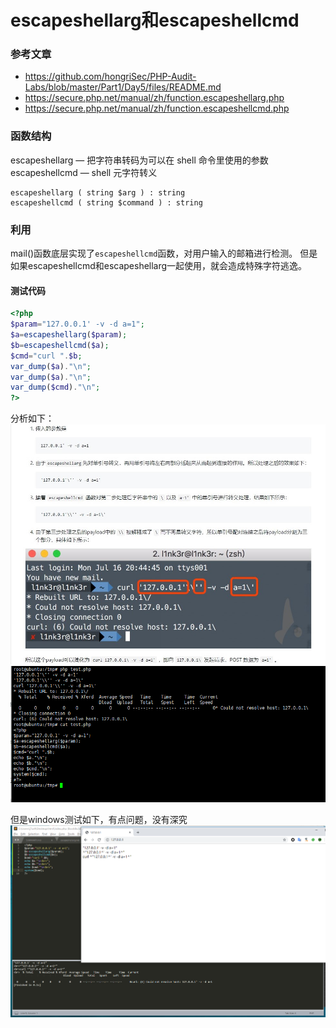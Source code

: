 # escapeshellarg和escapeshellcmd

### 参考文章

- https://github.com/hongriSec/PHP-Audit-Labs/blob/master/Part1/Day5/files/README.md
- https://secure.php.net/manual/zh/function.escapeshellarg.php
- https://secure.php.net/manual/zh/function.escapeshellcmd.php

### 函数结构

escapeshellarg — 把字符串转码为可以在 shell 命令里使用的参数
escapeshellcmd — shell 元字符转义

```
escapeshellarg ( string $arg ) : string
escapeshellcmd ( string $command ) : string
```

### 利用

mail()函数底层实现了`escapeshellcmd`函数，对用户输入的邮箱进行检测。
但是如果escapeshellcmd和escapeshellarg一起使用，就会造成特殊字符逃逸。

#### 测试代码

```php
<?php
$param="127.0.0.1' -v -d a=1";
$a=escapeshellarg($param);
$b=escapeshellcmd($a);
$cmd="curl ".$b;
var_dump($a)."\n";
var_dump($a)."\n";
var_dump($cmd)."\n";
?>
```

分析如下：
![](../images/19-1-20_2018总结-PHP篇_escapeshellcmd1.jpg)
![](../images/19-7-9_PHP_escapeshellcmd2.png)

但是windows测试如下，有点问题，没有深究
![](../images/19-7-9_PHP_escapeshellcmd3.jpg)